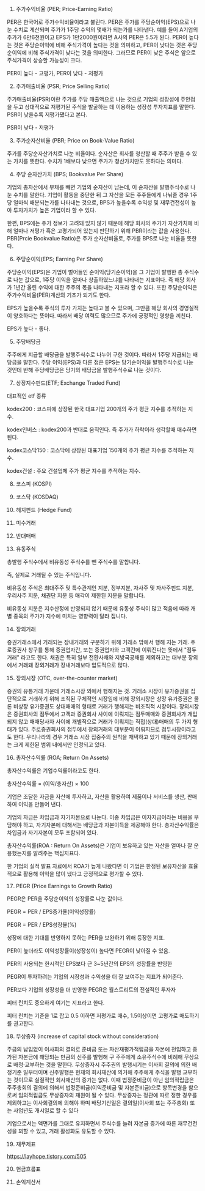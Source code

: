 1. 주가수익비율 (PER; Price-Earning Ratio)

PER은 한국어로 주가수익비율이라고 불린다. PER은 주가를 주당순이익(EPS)으로 나눈 수치로 계산되며 주가가 1주당 수익의 몇배가 되는가를 나타낸다. 예를 들어 A기업의 주가가 6만6천원이고 EPS가 1만2000원이라면 A사의 PER은 5.5가 된다. PER이 높다는 것은 주당순이익에 비해 주식가격이 높다는 것을 의미하고, PER이 낮다는 것은 주당순이익에 비해 주식가격이 낮다는 것을 의미한다. 그러므로 PER이 낮은 주식은 앞으로 주식가격이 상승할 가능성이 크다.

PER이 높다 - 고평가, PER이 낮다 - 저평가

2. 주가매출비율 (PSR; Price Selling Ratio) 

주가매출비율(PSR)이란 주가를 주당 매출액으로 나눈 것으로 기업의 성장성에 주안점을 두고 상대적으로 저평가된 주식을 발굴하는 데 이용하는 성장성 투자지표를 말한다. PSR이 낮을수록 저평가됐다고 본다.

PSR이 낮다 - 저평가

3. 주가순자산비율 (PBR; Price on Book-Value Ratio)

주가를 주당순자산가치로 나눈 비율이다. 순자산은 회사를 청산할 때 주주가 받을 수 있는 가치를 뜻한다. 수치가 1배보다 낮으면 주가가 청산가치만도 못하다는 의미다. 

4. 주당 순자산가치 (BPS; Bookvalue Per Share)

기업의 총자산에서 부채를 빼면 기업의 순자산이 남는데, 이 순자산을 발행주식수로 나눈 수치를 말한다.
기업이 활동을 중단한 뒤 그 자산을 모든 주주들에게 나눠줄 경우 1주당 얼마씩 배분되는가를 나타내는 것으로, BPS가 높을수록 수익성 및 재무건전성이 높아 투자가치가 높은 기업이라 할 수 있다.

한편, BPS에는 주가 정보가 고려돼 있지 않기 때문에 해당 회사의 주가가 자산가치에 비해 얼마나 저평가 혹은 고평가되어 있는지 판단하기 위해 PBR이라는 값을 사용한다. PBR(Prcie Bookvalue Ratio)은 주가 순자산비율로, 주가를 BPS로 나눈 비율을 뜻한다. 

6. 주당순이익(EPS; Earning Per Share)

주당순이익(EPS)은 기업이 벌어들인 순이익(당기순이익)을 그 기업이 발행한 총 주식수로 나눈 값으로, 1주당 이익을 얼마나 창출하였느냐를 나타내는 지표이다. 즉 해당 회사가 1년간 올린 수익에 대한 주주의 몫을 나타내는 지표라 할 수 있다. 또한 주당순이익은 주가수익비율(PER)계산의 기초가 되기도 한다.

EPS가 높을수록 주식의 투자 가치는 높다고 볼 수 있으며, 그만큼 해당 회사의 경영실적이 양호하다는 뜻이다. 따라서 배당 여력도 많으므로 주가에 긍정적인 영향을 끼친다.

EPS가 높다 - 좋다.

5. 주당배당금

주주에게 지급할 배당금을 발행주식수로 나누어 구한 것이다. 따라서 1주당 지급되는 배당금을 말한다. 주당 이익(EPS)과 다른 점은 EPS는 당기순이익을 발행주식수로 나눈 것인데 반해 주당배당금은 당기의 배당금을 발행주식수로 나눈 것이다.

7. 상장지수펀드(ETF; Exchange Traded Fund)

대표적인 etf 종류

kodex200 : 코스피에 상장된 한국 대표기업 200개의 주가 평균 지수를 추적하는 지수.

kodex인버스 : kodex200과 반대로 움직인다. 즉 주가가 하락이라 생각할때 매수하면 된다.

kodex코스닥150 : 코스닥에 상장된 대표기업 150개의 주가 평균 지수를 추적하는 지수. 

kodex건설 : 주요 건설업체 주가 평균 지수를 추적하는 지수.


8. 코스피 (KOSPI)

10. 코스닥 (KOSDAQ)

9. 헤지펀드 (Hedge Fund)

11. 미수거래

12. 반대매매

13. 유동주식

총발행 주식수에서 비유동성 주식수를 뺀 주식수를 말합니다.

즉, 실제로 거래될 수 있는 주식입니다.

비유동성 주식은 최대주주 및 특수관계인 지분, 정부지분, 자사주 및 자사주펀드 지분, 우리사주 지분, 채권단 지분 등 매각이 제한된 지분을 말합니다.

비유동성 지분은 지수산정에 반영되지 않기 때문에 유동성 주식이 많고 적음에 따라 개별 종목의 주가가 지수에 미치는 영향력이 달라 집니다.

14. 장외거래

증권거래소에서 거래되는 장내거래와 구분하기 위해 거래소 밖에서 행해 지는 거래. 주로증권사 창구를 통해 증권업자간, 또는 증권업자와 고객간에 이뤄진다는 뜻에서 "점두거래" 라고도 한다. 채권은 특히 일부 전환사채와 지방국공채를 제외하고는 대부분 장외에서 거래돼 장외거래가 장내거래보다 압도적으로 많다. 

15. 장외시장 (OTC, over-the-counter market) 

증권의 유통거래 가운데 거래소시장 외에서 행해지는 것. 거래소 시장이 유가증권을 집단적으로 거래하기 위해 조직된 구체적인 시장임에 비해 장외시장은 상장 유가증권은 물론 비상장 유가증권도 상대매매의 형태로 거래가 행해지는 비조직적 시장이다. 장외시장은 증권회사의 점두에서 고객과 증권회사 사이에 이뤄지는 점두매매와 증권회사가 개입되지 않고 매매당사자 사이에 개별적으로 거래가 이뤄지는 직접(상대)매매의 두 가지 형태가 있다. 주로증권회사의 점두에서 장외거래의 대부분이 이뤄지므로 점두시장이라고도 한다. 우리나라의 경우 거래소 시장 집중주의 원칙을 채택하고 있기 때문에 장외거래는 크게 제한된 범위 내에서만 인정되고 있다.  

16. 총자산수익률 (ROA; Return On Assets)

총자산수익률은 기업수익률이라고도 한다.

총자산수익률 = (이익/총자산) × 100

기업은 조달한 자금을 자산에 투자하고, 자산을 활용하여 제품이나 서비스를 생산, 판매하여 이익을 만들어 낸다.

기업의 자금은 차입금과 자기자본으로 나눈다. 이중 차입금은 이자지급이라는 비용을 부담해야 하고, 자기자본에 대해서는 배당금과 자본이득을 제공해야 한다. 총자산수익률은 차입금과 자기자본이 모두 포함되어 있다.


총자산수익률(ROA : Return On Assets)은 기업이 보유하고 있는 자산을 얼마나 잘 운용했는지를 알려주는 핵심지표다.

한 기업의 실적 발표 자료에서 ROA가 높게 나왔다면 이 기업은 한정된 보유자산을 효율적으로 활용해 이익을 많이 냈다고 긍정적으로 평가할 수 있다.

17. PEGR (Price Earnings to Growth Ratio)



PEGR은 PER을 주당순이익의 성장률로 나눈 값이다.

PEGR = PER / EPS증가율(이익성장률)

PEGR = PER / EPS성장율(%)



성장에 대한 기대를 반영하지 못하는 PER을 보완하기 위해 등장한 지표. 



PER이 높더라도 이익성장률이(성장성이) 높다면 PEGR이 낮아질 수 있음.



PER의 사용되는 한시적인 EPS보다 근 3~5년간의 EPS의 성장률을 반영한 

PEGR이 투자하려는 기업의 시장성과 수익성을 더 잘 보여주는 지표가 되어준다.



PER보다 기업의 성장성을 더 반영한 PEGR은 월스트리트의 전설적인 투자자 

피터 린치도 중요하게 여기는 지표라고 한다.



피터 린치는 기준을 1로 잡고 0.5 이하면 저평가로 매수, 1.5이상이면 고평가로 매도하기를 권고한다.

18. 무상증자 (increase of capital stock without consideration)

주금의 납입없이 이사회의 결의로 준비금 또는 자산재평가적립금을 자본에 전입하고 증가된 자본금에 해당되는 만큼의 신주를 발행해 구 주주에게 소유주식수에 비례해 무상으로 배정·교부하는 것을 말한다. 무상증자시 주주권의 발행시기는 이사회 결의에 의한 배정기준 일부터이며 신주발행은 현재의 회사재산에 의거해 주주에게 주식을 발행 교부하는 것이므로 실질적인 회사재산의 증가는 없다. 이때 법정준비금이 아닌 임의적립금은 주주총회의 결의에 의해서 법정준비금(이익준비금 및 자본준비금)으로 항목변경을 함으로써 임의적립금도 무상증자의 재원이 될 수 있다. 무상증자는 정관에 따로 정한 경우를 제외하고는 이사회결의에 의해야 하며 배당기산일은 결의일(이사회 또는 주주총회) 또는 사업년도 개시일로 할 수 있다

기업으로서는 액면가를 그대로 유지하면서 주식수를 늘려 자본금 증가에 따른 재무건전성을 꾀할 수 있고, 거래 활성화도 유도할 수 있다.

19. 재무제표 

https://layhope.tistory.com/505

20. 현금흐름표

21. 손익계산서


